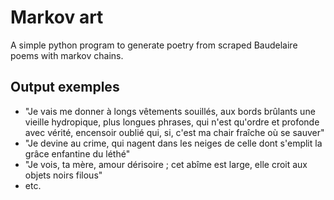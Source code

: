 # Markov art

A simple python program to generate poetry from scraped Baudelaire poems with markov chains.

## Output exemples

* "Je vais me donner à longs vêtements souillés, aux bords brûlants une vieille hydropique, plus longues phrases, qui n'est qu'ordre et profonde avec vérité, encensoir oublié qui, si, c'est ma chair fraîche où se sauver"
* "Je devine au crime, qui nagent dans les neiges de celle dont s'emplit la grâce enfantine du léthé"
* "Je vois, ta mère, amour dérisoire ; cet abîme est large, elle croit aux objets noirs filous"
* etc.